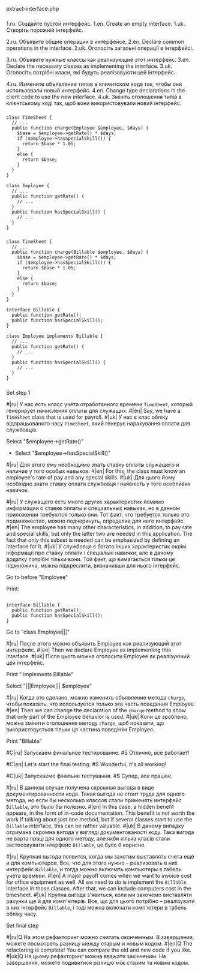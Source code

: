 extract-interface:php

###

1.ru. Создайте пустой интерфейс.
1.en. Create an empty interface.
1.uk. Створіть порожній інтерфейс.

2.ru. Объявите общие операции в интерфейсе.
2.en. Declare common operations in the interface.
2.uk. Оголосіть загальні операції в інтерфейсі.

3.ru. Объявите нужные классы как реализующие этот интерфейс.
3.en. Declare the necessary classes as implementing the interface.
3.uk. Оголосіть потрібні класи, які будуть реалізовуюти цей інтерфейс.

4.ru. Измените объявление типов в клиентском коде так, чтобы они использовали новый интерфейс.
4.en. Change type declarations in the client code to use the new interface.
4.uk. Змініть оголошення типів в клієнтському коді так, щоб вони використовували новий інтерфейс.



###

```
class TimeSheet {
  // ...
  public function charge(Employee $employee, $days) {
    $base = $employee->getRate() * $days;
    if ($employee->hasSpecialSkill()) {
      return $base * 1.05;
    }
    else {
      return $base;
    }
  }
}

class Employee {
  // ...
  public function getRate() {
    // ...
  }
  public function hasSpecialSkill() {
    // ...
  }
}
```

###

```
class TimeSheet {
  // ...
  public function charge(Billable $employee, $days) {
    $base = $employee->getRate() * $days;
    if ($employee->hasSpecialSkill()) {
      return $base * 1.05;
    }
    else {
      return $base;
    }
  }
}

interface Billable {
  public function getRate();
  public function hasSpecialSkill();
}

class Employee implements Billable {
  // ...
  public function getRate() {
    // ...
  }
  public function hasSpecialSkill() {
    // ...
  }
}
```

###

Set step 1

#|ru| У нас есть класс учёта отработанного времени <code>TimeSheet</code>, который генерирует начисления оплаты для служащих.
#|en| Say, we have a <code>TimeSheet</code> class that is used for payroll.
#|uk| У нас є клас обліку відпрацьованого часу <code>TimeSheet</code>, який генерує нарахування оплати для службовців. 

Select "$employee->getRate()"
+ Select "$employee->hasSpecialSkill()"

#|ru| Для этого ему необходимо знать ставку оплаты служащего и наличие у того особых навыков.
#|en| For this, the class must know an employee's rate of pay and any special skills.
#|uk| Для цього йому необхідно знати ставку оплати службовця і наявність у того особливих навичок.

#|ru| У служащего есть много других характеристик помимо информации о ставке оплаты и специальных навыках, но в данном приложении требуются только они. Тот факт, что требуется только это подмножество, можно подчеркнуть, определив для него интерфейс.
#|en| The employee has many other characteristics, in addition, to pay rate and special skills, but only the latter two are needed in this application. The fact that only this subset is needed can be emphasized by defining an interface for it.
#|uk| У службовця є багато інших характеристик окрім інформації про ставку оплати і спеціальні навички, але в даному додатку потрібні тільки вони. Той факт, що вимагається тільки це підмножина, можна підкреслити, визначивши для нього інтерфейс.

Go to before "Employee"

Print:
```

interface Billable {
  public function getRate();
  public function hasSpecialSkill();
}

```

Go to "class Employee|||"

#|ru| После этого можно объявить Employee как реализующий этот интерфейс.
#|en| Then we declare Employee as implementing this interface.
#|uk| Після цього можна оголосити Employee як реалізуючий цей інтерфейс.

Print " implements Billable"

Select "|||Employee||| $employee"

#|ru| Когда это сделано, можно изменить объявление метода <code>charge</code>, чтобы показать, что используется только эта часть поведения Employee.
#|en| Then we can change the declaration of the <code>charge</code> method to show that only part of the Employee behavior is used.
#|uk| Коли це зроблено, можна змінити оголошення методу <code>charge</code>, щоб показати, що використовується тільки ця частина поведінки Employee.

Print "Billable"

#C|ru| Запускаем финальное тестирование.
#S Отлично, все работает!

#C|en| Let's start the final testing.
#S Wonderful, it's all working!

#C|uk| Запускаємо фінальне тестування.
#S Супер, все працює.

#|ru| В данном случае получена скромная выгода в виде документированности кода. Такая выгода не стоит труда для одного метода, но если бы несколько классов стали применять интерфейс <code>Billable</code>, это было бы полезно.
#|en| In this case, a hidden benefit appears, in the form of in-code documentation. This benefit is not worth the work if talking about just one method, but if several classes start to use the <code>Billable</code> interface, this can be rather valuable.
#|uk| В даному випадку отримана скромна вигода у вигляді документованості коду. Така вигода не варта праці для одного методу, але якби кілька класів стали застосовувати інтерфейс <code>Billable</code>, це було б корисно.

#|ru| Крупная выгода появится, когда мы захотим выставлять счета ещё и для компьютеров. Все, что для этого нужно – реализовать в них интерфейс <code>Billable</code>, и тогда можно включать компьютеры в табель учёта времени.
#|en| A major payoff comes when we want to invoice cost for office equipment as well. All we need to do is implement the <code>Billable</code> interface in those classes. After that, we can include computers cost in the timesheet.
#|uk| Крупна вигода з'явиться, коли ми захочемо виставляти рахунки ще й для комп'ютерів. Все, що для цього потрібно – реалізувати в них інтерфейс <code>Billable</code>, і тоді можна включати комп'ютери в табель обліку часу.

Set final step

#|ru|Q На этом рефакторинг можно считать оконченным. В завершение, можете посмотреть разницу между старым и новым кодом.
#|en|Q The refactoring is complete! You can compare the old and new code if you like.
#|uk|Q На цьому рефакторинг можна вважати закінченим. На завершення, можете подивитися різницю між старим та новим кодом.